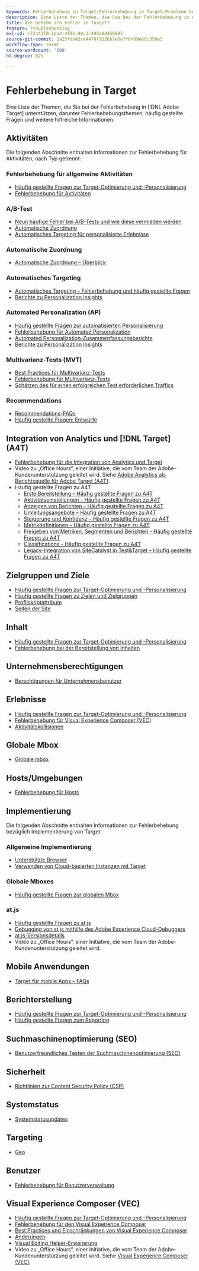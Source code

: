```yaml
---
keywords: Fehlerbehebung in Target;Fehlerbehebung in Target;Probleme beheben
description: Eine Liste der Themen, die Sie bei der Fehlerbehebung in Adobe Target unterstützen, darunter Fehlerbehebungsthemen, häufig gestellte Fragen (FAQs) und weitere hilfreiche Informationen.
title: Wie behebe ich Fehler in Target?
feature: Troubleshooting
exl-id: c72443f0-1ea2-4f81-9bc3-495a8d459083
source-git-commit: 2a25fdb42ce4470f9126b7e0e7f6fd9e60c350e5
workflow-type: tm+mt
source-wordcount: '508'
ht-degree: 82%

---
```


# Fehlerbehebung in Target

Eine Liste der Themen, die Sie bei der Fehlerbehebung in [!DNL Adobe Target] unterstützen, darunter Fehlerbehebungsthemen, häufig gestellte Fragen und weitere hilfreiche Informationen.

## Aktivitäten

Die folgenden Abschnitte enthalten Informationen zur Fehlerbehebung für Aktivitäten, nach Typ getrennt:

### Fehlerbehebung für allgemeine Aktivitäten

* [Häufig gestellte Fragen zur Target-Optimierung und -Personalisierung](/help/main/c-intro/cmp-target-standard-cheatsheet.md)
* [Fehlerbehebung für Aktivitäten](/help/main/c-activities/c-troubleshooting-activities/troubleshooting-activities.md)

### A/B-Test

* [Neun häufige Fehler bei A/B-Tests und wie diese vermieden werden](/help/main/c-activities/t-test-ab/common-ab-testing-pitfalls.md)
* [Automatische Zuordnung](/help/main/c-activities/automated-traffic-allocation/automated-traffic-allocation.md)
* [Automatisches Targeting für personalisierte Erlebnisse](/help/main/c-activities/auto-target/auto-target-to-optimize.md)

### Automatische Zuordnung

* [Automatische Zuordnung – Überblick](/help/main/c-activities/automated-traffic-allocation/automated-traffic-allocation.md#section_0E72C1D72DE74F589F965D4B1763E5C3)

### Automatisches Targeting

* [Automatisches Targeting – Fehlerbehebung und häufig gestellte Fragen](/help/main/c-activities/auto-target/auto-target-troubleshooting-faqs.md)
* [Berichte zu Personalization Insights](/help/main/c-reports/c-personalization-insights-reports/personalization-insights-reports.md)

### Automated Personalization (AP)

* [Häufig gestellte Fragen zur automatisierten Personalisierung](/help/main/c-activities/t-automated-personalization/automated-personalization-faq.md)
* [Fehlerbehebung für Automated Personalization](/help/main/c-activities/t-automated-personalization/ap-trouble.md)
* [Automated Personalization-Zusammenfassungsberichte](/help/main/c-reports/personalization-reports/reports-ap.md)
* [Berichte zu Personalization Insights](/help/main/c-reports/c-personalization-insights-reports/personalization-insights-reports.md)

### Multivarianz-Tests (MVT)

* [Best Practices für Multivarianz-Tests](/help/main/c-activities/c-multivariate-testing/best-practices.md)
* [Fehlerbehebung für Multivarianz-Tests](/help/main/c-activities/c-multivariate-testing/best-practices.md)
* [Schätzen des für einen erfolgreichen Test erforderlichen Traffics](/help/main/c-activities/c-multivariate-testing/t-create-multivariate-test/traffic-estimator.md)

### Recommendations

* [Recommendations-FAQs](/help/main/c-recommendations/c-recommendations-faq/recommendations-faq.md)
* [Häufig gestellte Fragen: Entwürfe](/help/main/c-recommendations/c-design-overview/template-faq.md)

## Integration von Analytics und [!DNL Target] (A4T)

* [Fehlerbehebung für die Integration von Analytics und Target](/help/main/c-integrating-target-with-mac/a4t/c-a4t-troubleshooting/a4t-troubleshooting.md)
* Video zu „Office Hours“, einer Initiative, die vom Team der Adobe-Kundenunterstützung geleitet wird. Siehe [Adobe Analytics als Berichtsquelle für Adobe Target (A4T)](/help/main/c-integrating-target-with-mac/a4t/a4t.md).
* Häufig gestellte Fragen zu A4T
   * [Erste Bereitstellung – Häufig gestellte Fragen zu A4T](/help/main/c-integrating-target-with-mac/a4t/r-a4t-faq/a4t-faq-initial-provisioning.md)
   * [Aktivitätseinstellungen - Häufig gestellte Fragen zu A4T](/help/main/c-integrating-target-with-mac/a4t/r-a4t-faq/a4t-faq-activity-setup.md)
   * [Anzeigen von Berichten - Häufig gestellte Fragen zu A4T](/help/main/c-integrating-target-with-mac/a4t/r-a4t-faq/a4t-faq-viewing-reports.md)
   * [Umleitungsangebote – Häufig gestellte Fragen zu A4T](/help/main/c-integrating-target-with-mac/a4t/r-a4t-faq/a4t-faq-redirect-offers.md)
   * [Steigerung und Konfidenz – Häufig gestellte Fragen zu A4T](/help/main/c-integrating-target-with-mac/a4t/r-a4t-faq/a4t-faq-lift-and-confidence.md)
   * [Metrikdefinitionen – Häufig gestellte Fragen zu A4T](/help/main/c-integrating-target-with-mac/a4t/r-a4t-faq/a4t-faq-metric-definition.md)
   * [Freigeben von Metriken, Segmenten und Berichten - Häufig gestellte Fragen zu A4T](/help/main/c-target/c-troubleshooting-targets-and-audiences/a4t-faq-sharing-metrics-audiences-reports.md)
   * [Classifications - Häufig gestellte Fragen zu A4T](/help/main/c-integrating-target-with-mac/a4t/r-a4t-faq/a4t-faq-classifications.md)
   * [Legacy-Integration von SiteCatalyst in Test&amp;Target – Häufig gestellte Fragen zu A4T](/help/main/c-integrating-target-with-mac/a4t/r-a4t-faq/a4t-faq-old-integration.md)

## Zielgruppen und Ziele

* [Häufig gestellte Fragen zur Target-Optimierung und -Personalisierung](/help/main/c-intro/cmp-target-standard-cheatsheet.md)
* [Häufig gestellte Fragen zu Zielen und Zielgruppen](/help/main/c-target/c-troubleshooting-targets-and-audiences/troubleshooting-targets-and-audiences.md)
* [Profilskriptattribute](/help/main/c-target/c-visitor-profile/profile-parameters.md)
* [Seiten der Site](/help/main/c-target/c-audiences/c-target-rules/site-pages.md)

## Inhalt

* [Häufig gestellte Fragen zur Target-Optimierung und -Personalisierung](/help/main/c-intro/cmp-target-standard-cheatsheet.md)
* [Fehlerbehebung bei der Bereitstellung von Inhalten](/help/main/c-activities/c-troubleshooting-activities/content-trouble.md)

## Unternehmensberechtigungen

* [Berechtigungen für Unternehmensbenutzer](/help/main/administrating-target/c-user-management/property-channel/property-channel.md)

## Erlebnisse

* [Häufig gestellte Fragen zur Target-Optimierung und -Personalisierung](/help/main/c-intro/cmp-target-standard-cheatsheet.md)
* [Fehlerbehebung für Visual Experience Composer (VEC)](/help/main/c-experiences/c-visual-experience-composer/r-troubleshoot-composer/troubleshoot-composer.md)
* [Aktivitätskollisionen](/help/main/c-experiences/c-visual-experience-composer/activity-collisions.md)

## Globale Mbox

* [Globale mbox](https://experienceleague.corp.adobe.com/docs/target-dev/developer/client-side/global-mbox/global-mbox-faq.html)

## Hosts/Umgebungen

* [Fehlerbehebung für Hosts](/help/main/administrating-target/hosts.md)

## Implementierung

Die folgenden Abschnitte enthalten Informationen zur Fehlerbehebung bezüglich Implementierung von Target:

### Allgemeine Implementierung

* [Unterstützte Browser](https://experienceleague.corp.adobe.com/docs/target-dev/developer/implementation/supported-browsers.html)
* [Verwenden von Cloud-basierten Instanzen mit Target](https://experienceleague.corp.adobe.com/docs/target-dev/developer/client-side/at-js-implementation/functions-overview/targeting-using-cloud-based-instances.html)

### Globale Mboxes

* [Häufig gestellte Fragen zur globalen Mbox](https://experienceleague.corp.adobe.com/docs/target-dev/developer/client-side/global-mbox/global-mbox-faq.html)

### at.js

* [Häufig gestellte Fragen zu at.js](https://experienceleague.corp.adobe.com/docs/target-dev/developer/client-side/at-js-implementation/target-atjs-faq.html/)
* [Debugging von at.js mithilfe des Adobe Experience Cloud-Debuggers](https://experienceleague.corp.adobe.com/docs/target-dev/developer/client-side/at-js-implementation/functions-overview/target-debugging-atjs.html)
* [at.js-Versionsdetails](https://experienceleague.corp.adobe.com/docs/target-dev/developer/client-side/at-js-implementation/target-atjs-versions.html)
* Video zu „Office Hours“, einer Initiative, die vom Team der Adobe-Kundenunterstützung geleitet wird. 

## Mobile Anwendungen

* [Target für mobile Apps – FAQs ](https://experienceleague.corp.adobe.com/docs/target-dev/developer/mobile-apps/mobile-faq.html)

## Berichterstellung

* [Häufig gestellte Fragen zur Target-Optimierung und -Personalisierung](/help/main/c-intro/cmp-target-standard-cheatsheet.md)
* [Häufig gestellte Fragen zum Reporting](/help/main/c-reports/reporting-frequently-asked-questions.md)

## Suchmaschinenoptimierung (SEO)

* [Benutzerfreundliches Testen der Suchmaschinenoptimierung (SEO)](https://experienceleague.corp.adobe.com/docs/target-dev/developer/client-side/at-js-implementation/at-js/how-atjs-works.html)

## Sicherheit

* [Richtlinien zur Content Security Policy (CSP)](https://experienceleague.corp.adobe.com/docs/target-dev/developer/implementation/privacy/content-security-policy.html)

## Systemstatus

* [Systemstatusupdates](/help/main/r-release-notes/system-status-updates.md)

## Targeting

* [Geo](/help/main/c-target/c-audiences/c-target-rules/geo.md)

## Benutzer

* [Fehlerbehebung für Benutzerverwaltung](/help/main/administrating-target/c-user-management/c-user-management/troubleshooting-user-management.md)

## Visual Experience Composer (VEC)

* [Häufig gestellte Fragen zur Target-Optimierung und -Personalisierung](/help/main/c-intro/cmp-target-standard-cheatsheet.md)
* [Fehlerbehebung für den Visual Experience Composer](/help/main/c-experiences/c-visual-experience-composer/r-troubleshoot-composer/troubleshoot-composer.md)
* [Best Practices und Einschränkungen von Visual Experience Composer](/help/main/c-experiences/c-visual-experience-composer/experience-composer-best-practices.md)
* [Änderungen](/help/main/c-experiences/c-visual-experience-composer/c-vec-code-editor/vec-code-editor.md)
* [Visual Editing Helper-Erweiterung](/help/main/c-experiences/c-visual-experience-composer/r-troubleshoot-composer/visual-editing-helper-extension.md)
* Video zu „Office Hours“, einer Initiative, die vom Team der Adobe-Kundenunterstützung geleitet wird. Siehe [Visual Experience Composer (VEC)](/help/main/c-experiences/c-visual-experience-composer/visual-experience-composer.md).
